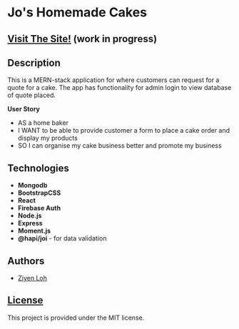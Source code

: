 # Jo's Homemade Cakes
## [Visit The Site!](https://jos-homemade-cakes.herokuapp.com/) (work in progress)

## Description

This is a MERN-stack application for where customers can request for a quote for a cake. The app has functionality for admin login to view database of quote placed. 

**User Story**
* AS a home baker
* I WANT to be able to provide customer a form to place a cake order and display my products
* SO I can organise my cake business better and promote my business


## Technologies

* **Mongodb** 
* **BootstrapCSS**
* **React**
* **Firebase Auth**
* **Node.js**
* **Express**
* **Moment.js**
* **@hapi/joi** - for data validation


## Authors

* [Ziyen Loh](https://github.com/zyloh89)


## [License](LICENSE.md)

This project is provided under the MIT license.
